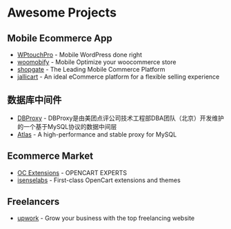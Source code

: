 # Awesome Projects

## Mobile Ecommerce App

* [WPtouchPro](https://www.wptouch.com/) - Mobile WordPress done right
* [woomobify](https://www.woomobify.com/) - Mobile Optimize your woocommerce store
* [shopgate](https://www.shopgate.com/en) - The Leading Mobile Commerce Platform
* [jallicart](https://www.jallicart.com/) - An ideal eCommerce platform for a flexible selling experience

## 数据库中间件

* [DBProxy](https://github.com/Meituan-Dianping/DBProxy) - DBProxy是由美团点评公司技术工程部DBA团队（北京）开发维护的一个基于MySQL协议的数据中间层
* [Atlas](https://github.com/Qihoo360/Atlas) - A high-performance and stable proxy for MySQL


## Ecommerce Market

* [OC Extensions](https://www.oc-extensions.com/) - OPENCART EXPERTS 
* [isenselabs](https://isenselabs.com/) - First-class OpenCart extensions and themes

## Freelancers

* [upwork](https://www.upwork.com/) - Grow your business with the top freelancing website




